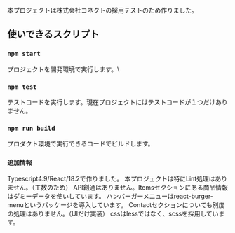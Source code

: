 本プロジェクトは株式会社コネクトの採用テストのため作りました。

## 使いできるスクリプト

### `npm start`

プロジェクトを開発環境で実行します。\

### `npm test`

テストコードを実行します。現在プロジェクトにはテストコードが１つだけありません。

### `npm run build`

プロダクト環境で実行できるコードでビルドします。

### `追加情報`
Typescript4.9/React/18.2で作りました。
本プロジェクトは特にLint処理はありません。（工数のため）
API創通はありません。Itemsセクションにある商品情報はダミーデータを使いしています。
ハンバーガーメニューはreact-burger-menuというパッケージを導入しています。
Contactセクションについても別度の処理はありません。（UIだけ実装）
cssはlessではなく、scssを採用しています。